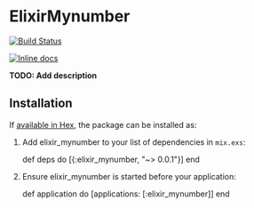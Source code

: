 # ElixirMynumber

[![Build Status](https://travis-ci.org/cncgl/elixir_mynumber.svg?branch=master)](https://travis-ci.org/cncgl/elixir_mynumber)

[![Inline docs](http://inch-ci.org/github/cncgl/elixir_mynumber.svg)](http://inch-ci.org/github/cncgl/elixir_mynumber)

**TODO: Add description**

## Installation

If [available in Hex](https://hex.pm/docs/publish), the package can be installed as:

  1. Add elixir_mynumber to your list of dependencies in `mix.exs`:

        def deps do
          [{:elixir_mynumber, "~> 0.0.1"}]
        end

  2. Ensure elixir_mynumber is started before your application:

        def application do
          [applications: [:elixir_mynumber]]
        end
